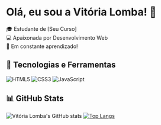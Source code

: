 # Olá, eu sou a Vitória Lomba! 👋

🎓 Estudante de [Seu Curso]  
💻 Apaixonada por Desenvolvimento Web  
🚀 Em constante aprendizado!

## 🔧 Tecnologias e Ferramentas
![HTML5](https://img.shields.io/badge/HTML5-E34F26?style=for-the-badge&logo=html5&logoColor=white)
![CSS3](https://img.shields.io/badge/CSS3-1572B6?style=for-the-badge&logo=css3&logoColor=white)
![JavaScript](https://img.shields.io/badge/JavaScript-F7DF1E?style=for-the-badge&logo=javascript&logoColor=black)

## 📊 GitHub Stats
![Vitória Lomba's GitHub stats](https://github-readme-stats.vercel.app/api?username=vitorialomba&show_icons=true&theme=dark)
[![Top Langs](https://github-readme-stats.vercel.app/api/top-langs/?username=vitorialomba&layout=compact&theme=dark)](https://github.com/vitorialomba)
